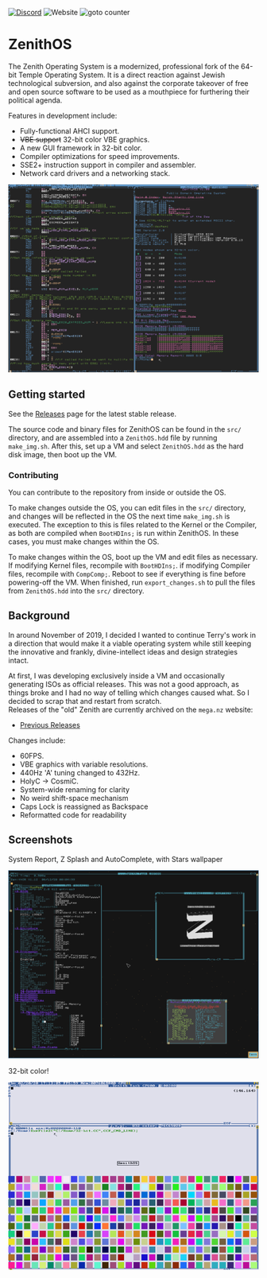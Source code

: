 <a href="https://discord.gg/kkNuhNn"><img alt="Discord" src="https://img.shields.io/discord/661062825027829770?style=flat-square"></a>
![Website](https://img.shields.io/website?down_color=lightgray&down_message=offline&style=flat-square&up_color=green&up_message=online&url=http%3A%2F%2Fzenithos.org)
![goto counter](https://img.shields.io/github/search/VoidNV/ZenithOS/goto?style=flat-square)
# ZenithOS

The Zenith Operating System is a modernized, professional fork of the 64-bit Temple Operating System. It is a direct reaction against Jewish technological subversion, and also against the corporate takeover of free and open source software to be used as a mouthpiece for furthering their political agenda.

Features in development include:
  - Fully-functional AHCI support.
  - ~~VBE support~~ 32-bit color VBE graphics.
  - A new GUI framework in 32-bit color.
  - Compiler optimizations for speed improvements.
  - SSE2+ instruction support in compiler and assembler.
  - Network card drivers and a networking stack.

![](/screenshots/screenshot2.png)

## Getting started

See the [Releases](https://github.com/VoidNV/ZenithOS/releases) page for the latest stable release.

The source code and binary files for ZenithOS can be found in the `src/` directory, and are assembled into a `ZenithOS.hdd` file by running `make_img.sh`. After this, set up a VM and select `ZenithOS.hdd` as the hard disk image, then boot up the VM.

### Contributing

You can contribute to the repository from inside or outside the OS.

To make changes outside the OS, you can edit files in the `src/` directory, and changes will be reflected in the OS the next time `make_img.sh` is executed. The exception to this is files related to the Kernel or the Compiler, as both are compiled when `BootHDIns;` is run within ZenithOS. In these cases, you must make changes within the OS.

To make changes within the OS, boot up the VM and edit files as necessary. If modifying Kernel files, recompile with `BootHDIns;`. if modifying Compiler files, recompile with `CompComp;`. Reboot to see if everything is fine before powering-off the VM. When finished, run `export_changes.sh` to pull the files from `ZenithOS.hdd` into the `src/` directory.

## Background

In around November of 2019, I decided I wanted to continue Terry's work in a direction that would make it a viable operating system while still keeping the innovative and frankly, divine-intellect ideas and design strategies intact.

At first, I was developing exclusively inside a VM and occasionally generating ISOs as official releases. This was not a good approach, as things broke and I had no way of telling which changes caused what. So I decided to scrap that and restart from scratch.\
Releases of the "old" Zenith are currently archived on the `mega.nz` website:
  - [Previous Releases](https://mega.nz/#F!ZIEGmSRQ!qvL6Wk6THzE-dazkfT6N3Q)

Changes include:
  - 60FPS.
  - VBE graphics with variable resolutions.
  - 440Hz 'A' tuning changed to 432Hz.
  - HolyC -> CosmiC.
  - System-wide renaming for clarity
  - No weird shift-space mechanism
  - Caps Lock is reassigned as Backspace
  - Reformatted code for readability

## Screenshots

System Report, Z Splash and AutoComplete, with Stars wallpaper

![](/screenshots/screenshot3.png)

32-bit color!

![](/screenshots/screenshot1.png)
